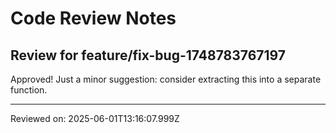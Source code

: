 # Code Review Notes

## Review for feature/fix-bug-1748783767197

Approved! Just a minor suggestion: consider extracting this into a separate function.

---
Reviewed on: 2025-06-01T13:16:07.999Z